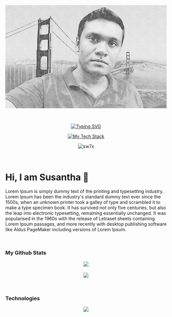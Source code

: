<p align="center"> 
    <img  src="./res/cover.jpg"/>
</p> 
</br>
<p align="center">
 <a href="https://github.com/sw7x">
    <img src="https://readme-typing-svg.demolab.com?weight=800&duration=3000&pause=1000&color=3ce618&center=true
    &vCenter=true&random=false&width=800&lines=Software+Design+Consultant;Expert+in+Web+App+%26+Development;AI%2F+Enthusiast;Computer+Scoence+Researcher" alt="Typing SVG" />
  </a>
</p>

<p align="center"> 
  <a href="https://github.com/sw7x">
    <img src="https://github-readme-tech-stack.vercel.app/api/cards?align=center&titleAlign=center&showBorder=false&lineHeight=4&lineCount=3&hideTitle=true&theme=github_dark&gap=4&width=890&hideBg=true&bg=%23FFFFFF&badge=%23000000&border=%23D8DEE4&titleColor=%233f7ec5&line1=Dart%2CDart%2C7b88ff%3BPython%2CPython%2C1ba100%3BC%2B%2B%2C6eb5ee%3BTypescript%2CTypescript%2C59d4ff%3BJavaScript%2CJavaScript%2Cddd000%3BRust%2CRust%2Cff8888%3BDjango%2CDjango%2C05ff02%3BFlask%2CFlask%2Cf4d380%3BTensorflow%2CTensorflow%2Cdb9b00%3B&line2=PostgreSQL%2CPostgreSQL%2C486fff%3BDocker%2CDocker%2C5089ff%3BGo%2CGo%2C58ffa1%3B" alt="My Tech Stack" />
  </a>
  
</p>

<p align="center"> 
  <img src="https://komarev.com/ghpvc/?username=sw7x&label=Profile%20views&style=flat" alt="sw7x" /> 
</p>

</br>

# Hi, I am Susantha 👋

<p>Lorem Ipsum is simply dummy text of the printing and typesetting industry. Lorem Ipsum has been the industry's standard dummy text ever since the 1500s, when an unknown printer took a galley of type and scrambled it to make a type specimen book. It has survived not only five centuries, but also the leap into electronic typesetting, remaining essentially unchanged. It was popularised in the 1960s with the release of Letraset sheets containing Lorem Ipsum passages, and more recently with desktop publishing software like Aldus PageMaker including versions of Lorem Ipsum.</p>





<!-- 
<p>
I'm a tech enthusiast who would like to explore new technologies, not just programming languages but also devices.
I love to share knowledge with the rest of the world.
</br>
Since I'm a full-time Software Developer, I also like to share my code so others can make use of them.  
</br>

- 🔭 I’m currently working on developing **Game AI Algorithms** and **NPC Behaviour** Management...
- 🌱 I’m currently learning more **C++**, **Apple Vision Pro App Development** & **Python** for **Automation and Security**
- 💬 Ask me about 🎮 Gaming/Game Dev & 📱 Mobile apps
- ⚡ Fun fact: Most of the logically advanced Games are developed using **Unity** Game Engine...
</p> -->

</br>

### My Github Stats
<p align="center">
 <a href="https://github.com/sw7x">
    <img  height="200"  src="https://github-readme-stats.vercel.app/api/top-langs/?username=sw7x&layout=compact&hide_border=true&theme=great-gatsby&langs_count=10" /> 
 </a>
</p>

<p align="center"> 
<!--   <img align="center" src="./res/load.gif"/> -->
  <img align="center" src="https://github-profile-trophy.vercel.app/?username=sw7x&theme=darkhub&no-frame=true&margin-w=12&margin-h=15&rank=SECRET,SSS,SS,S,AAA,AA,A,B,C" />
<!--   <img align="center" src="./res/load.gif"/z> -->
</p>

</br>


### Technologies
<p align="center">
  <a href="https://github.com/sw7x">
    <!--
    <img src="https://skillicons.dev/icons?i=androidstudio,angular,apple,arch,arduino,aws,bash,bitbucket,blender,bootstrap,c,cs,cpp,css,dart,debian,bots,django,express,figma,firebase,flask,flutter,gamemakerstudio,gcp,git,github,githubactions,gitlab,go,godot,graphql,heroku,html,ai,java,js,kali,linux,md,materialui,mongodb,mysql,nestjs,nodejs,npm,opencv,ps,php,postgres,postman,raspberrypi,robloxstudio,spring,supabase,svelte,tensorflow,threejs,ts,ubuntu,unity,unreal,vim,visualstudio,vscode,vue,vuetify,windows,xd,yarn&theme=dark" />
    -->
    <img src="https://skillicons.dev/icons?i=react,aws,bash,bitbucket,bootstrap,c,css,django,express,flask,git,github,githubactions,go,rust,graphql,html,ai,java,js,mongodb,python,mysql,nodejs,npm,ps,php,postgres,postman,ts,ubuntu,vscode,&theme=dark" />
  </a>
</p> 
 






